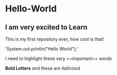 # Hello-World

## I am very excited to **Learn**
This is my first repository ever, how cool is that!

'System.out.println("Hello World");'

I need to highlight these very ==important== words

**Bold Letters** and these are *italicized*
